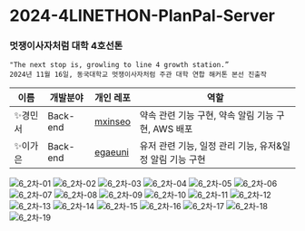 # 2024-4LINETHON-PlanPal-Server

### 멋쟁이사자처럼 대학 4호선톤
`"The next stop is, growling to line 4 growth station.”` <br/>
`2024년 11월 16일, 동국대학교 멋쟁이사자처럼 주관 대학 연합 해커톤 본선 진출작`
<br/>

| 이름     | 개발분야  | 개인 레포                                         | 역할                    |
| -------- | --------- | ------------------------------------------------- | ------------------------- |
| ✨경민서 | Back-end  | [mxinseo](https://github.com/mxinseo)  | 약속 관련 기능 구현, 약속 알림 기능 구현, AWS 배포         |
| ✨이가은 | Back-end | [egaeuni](https://github.com/egaeuni)  | 유저 관련 기능, 일정 관리 기능, 유저&일정 알림 기능 구현 |


![6_2차-01](https://github.com/user-attachments/assets/e698df4a-89e7-451f-8bc3-6852d9533c0a)
![6_2차-02](https://github.com/user-attachments/assets/15bc6756-cfd6-421c-827e-fc17cc3426ed)
![6_2차-03](https://github.com/user-attachments/assets/3726bc83-572b-4cd9-9c60-a8445e4a2a61)
![6_2차-04](https://github.com/user-attachments/assets/958ccaa7-8660-4e40-b265-a83281a1f9f3)
![6_2차-05](https://github.com/user-attachments/assets/0a3f2e1a-82ff-416a-9345-0ba5bad4355e)
![6_2차-06](https://github.com/user-attachments/assets/e3d9d04e-2963-4795-831f-0f3c02527c33)
![6_2차-07](https://github.com/user-attachments/assets/f4fcc4fd-dd05-49a1-8b48-aec9c1d76ada)
![6_2차-08](https://github.com/user-attachments/assets/ed13a02a-a273-497f-995b-f898c703611f)
![6_2차-09](https://github.com/user-attachments/assets/42dc9727-f405-4bdd-b866-996cb9b98e95)
![6_2차-10](https://github.com/user-attachments/assets/c1a7fbed-34c0-49f3-9ae4-830c77a8d2bd)
![6_2차-11](https://github.com/user-attachments/assets/555d3b44-8bdd-463a-8ce2-9e59411bd79c)
![6_2차-12](https://github.com/user-attachments/assets/8f1d43c0-ad14-4a27-b216-97e5378425d3)
![6_2차-13](https://github.com/user-attachments/assets/06c6213f-0eaa-4c6d-ab90-27a0aa75477e)
![6_2차-14](https://github.com/user-attachments/assets/8e38faec-5660-45ee-bb3f-599a9b13f817)
![6_2차-15](https://github.com/user-attachments/assets/19e766e6-2878-4a81-a143-3bb2e3c0d459)
![6_2차-16](https://github.com/user-attachments/assets/90752c23-2257-4bf4-94c2-e76bc793ec4a)
![6_2차-17](https://github.com/user-attachments/assets/ade8acd9-ca2c-47ec-81c7-dc1b2d9cefd7)
![6_2차-18](https://github.com/user-attachments/assets/9aff445a-7585-4aa3-8525-b15dd03876a0)
![6_2차-19](https://github.com/user-attachments/assets/c4aebe27-5395-430a-bf96-24615ffa5aa6)
